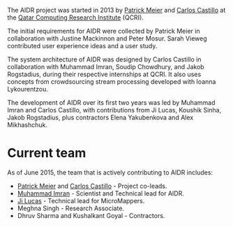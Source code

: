 The AIDR project was started in 2013 by [Patrick Meier](http://irevolution.net/) and [Carlos Castillo](http://www.chato.cl/research/) at the [Qatar Computing Research Institute](http://www.qcri.qa/) (QCRI).

The initial requirements for AIDR were collected by Patrick Meier in collaboration with Justine Mackinnon and Peter Mosur. Sarah Vieweg contributed user experience ideas and a user study.

The system architecture of AIDR was designed by Carlos Castillo in collaboration with Muhammad Imran, Soudip Chowdhury, and Jakob Rogstadius, during their respective internships at QCRI. It also uses concepts from crowdsourcing stream processing developed with Ioanna Lykourentzou.

The development of AIDR over its first two years was led by Muhammad Imran and Carlos Castillo, with contributions from Ji Lucas, Koushik Sinha, Jakob Rogstadius, plus contractors Elena Yakubenkova and Alex Mikhashchuk.

# Current team

As of June 2015, the team that is actively contributing to AIDR includes:

* [Patrick Meier](http://irevolution.net/) and [Carlos Castillo](http://www.chato.cl/research/) - Project co-leads.
* [Muhammad Imran](http://mimran.me/) - Scientist and Technical lead for AIDR.
* [Ji Lucas](http://www.linkedin.com/in/jilucas) - Technical lead for MicroMappers.
* Meghna Singh - Research Associate.
* Dhruv Sharma and Kushalkant Goyal - Contractors.